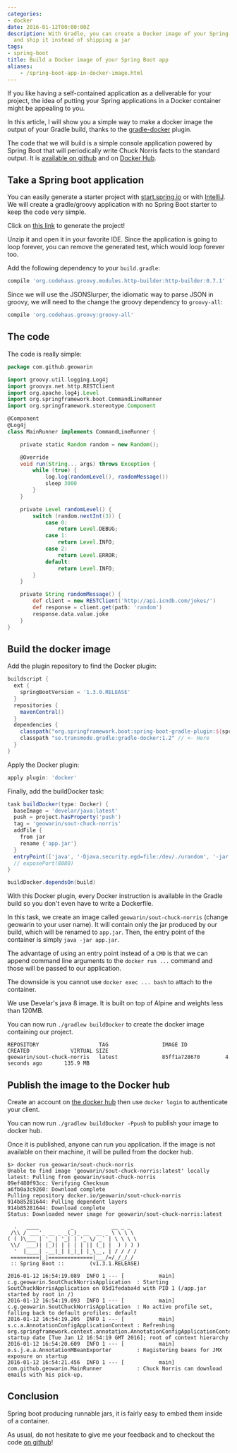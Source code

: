 ```yaml
---
categories:
- docker
date: 2016-01-12T00:00:00Z
description: With Gradle, you can create a Docker image of your Spring Boot application
  and ship it instead of shipping a jar
tags:
- spring-boot
title: Build a Docker image of your Spring Boot app
aliases:
    - /spring-boot-app-in-docker-image.html
---
```


If you like having a self-contained application as a deliverable
for your project, the idea of putting your Spring applications in a Docker
container might be appealing to you.

In this article, I will show you a simple way to make a docker image the output
of your Gradle build, thanks to the [gradle-docker](https://github.com/Transmode/gradle-docker) plugin.

The code that we will build is a simple console application powered by Spring Boot
that will periodically write Chuck Norris facts to the standard output.
It is [available on github](https://github.com/geowarin/sout-chuck-norris) and on [Docker Hub](https://hub.docker.com/r/geowarin/sout-chuck-norris/).

## Take a Spring boot application

You can easily generate a starter project with [start.spring.io](http://start.spring.io/)
or with [IntelliJ](https://www.jetbrains.com/idea/help/creating-spring-boot-projects.html).
We will create a gradle/groovy application with no Spring Boot starter to keep the code very simple.

Click on [this link](https://start.spring.io/#!type=gradle-project&language=groovy&groupId=com.github.geowarin&artifactId=sout-chuck-norris) to generate the project!

Unzip it and open it in your favorite IDE.
Since the application is going to loop forever, you can remove the generated test, which
would loop forever too.

Add the following dependency to your `build.gradle`:

```groovy
compile 'org.codehaus.groovy.modules.http-builder:http-builder:0.7.1'
```

Since we will use the JSONSlurper, the idiomatic way to parse JSON in groovy, we will need
to the change the groovy dependency to `groovy-all`:

```groovy
compile 'org.codehaus.groovy:groovy-all'
```

## The code

The code is really simple:

```groovy
package com.github.geowarin

import groovy.util.logging.Log4j
import groovyx.net.http.RESTClient
import org.apache.log4j.Level
import org.springframework.boot.CommandLineRunner
import org.springframework.stereotype.Component

@Component
@Log4j
class MainRunner implements CommandLineRunner {

    private static Random random = new Random();

    @Override
    void run(String... args) throws Exception {
        while (true) {
            log.log(randomLevel(), randomMessage())
            sleep 3000
        }
    }

    private Level randomLevel() {
        switch (random.nextInt(3)) {
            case 0:
                return Level.DEBUG;
            case 1:
                return Level.INFO;
            case 2:
                return Level.ERROR;
            default:
                return Level.INFO;
        }
    }

    private String randomMessage() {
        def client = new RESTClient('http://api.icndb.com/jokes/')
        def response = client.get(path: 'random')
        response.data.value.joke
    }
}
```

## Build the docker image

Add the plugin repository to find the Docker plugin:

```groovy
buildscript {
  ext {
    springBootVersion = '1.3.0.RELEASE'
  }
  repositories {
    mavenCentral()
  }
  dependencies {
    classpath("org.springframework.boot:spring-boot-gradle-plugin:${springBootVersion}")
    classpath "se.transmode.gradle:gradle-docker:1.2" // <- Here
  }
}
```

Apply the Docker plugin:

```groovy
apply plugin: 'docker'
```

Finally, add the buildDocker task:

```groovy
task buildDocker(type: Docker) {
  baseImage = 'develar/java:latest'
  push = project.hasProperty('push')
  tag = 'geowarin/sout-chuck-norris'
  addFile {
    from jar
    rename {'app.jar'}
  }
  entryPoint(['java', '-Djava.security.egd=file:/dev/./urandom', '-jar', '/app.jar'])
  // exposePort(8080)
}

buildDocker.dependsOn(build)
```

With this Docker plugin, every Docker instruction is available in the Gradle build
so you don't even have to write a Dockerfile.

In this task, we create an image called `geowarin/sout-chuck-norris` (change geowarin to
your user name).
It will contain only the jar produced by our build, which will be renamed to `app.jar`.
Then, the entry point of the container is simply `java -jar app.jar`.

The advantage of using an entry point instead of a `CMD` is that we can append command
line arguments to the `docker run ...` command and those will be passed to our application.

The downside is you cannot use `docker exec ... bash` to attach to the container.

We use Develar's java 8 image. It is built on top of Alpine and weights less than
120MB.

You can now run `./gradlew buildDocker` to create the docker image containing
our project.

```
REPOSITORY                   TAG                 IMAGE ID            CREATED             VIRTUAL SIZE
geowarin/sout-chuck-norris   latest              85ff1a728670        4 seconds ago       135.9 MB

```

## Publish the image to the Docker hub

Create an account on [the docker hub](https://hub.docker.com/) then use
`docker login` to authenticate your client.

You can now run `./gradlew buildDocker -Ppush` to publish your image to docker
hub.

Once it is published, anyone can run you application.
If the image is not available on their machine, it will be pulled from the docker hub.

```
$> docker run geowarin/sout-chuck-norris
Unable to find image 'geowarin/sout-chuck-norris:latest' locally
latest: Pulling from geowarin/sout-chuck-norris
09ef480f93cc: Verifying Checksum
a6fb0a3c9260: Download complete
Pulling repository docker.io/geowarin/sout-chuck-norris
914b85281644: Pulling dependent layers
914b85281644: Download complete
Status: Downloaded newer image for geowarin/sout-chuck-norris:latest

  .   ____          _            __ _ _
 /\\ / ___'_ __ _ _(_)_ __  __ _ \ \ \ \
( ( )\___ | '_ | '_| | '_ \/ _` | \ \ \ \
 \\/  ___)| |_)| | | | | || (_| |  ) ) ) )
  '  |____| .__|_| |_|_| |_\__, | / / / /
 =========|_|==============|___/=/_/_/_/
 :: Spring Boot ::        (v1.3.1.RELEASE)

2016-01-12 16:54:19.089  INFO 1 --- [           main] c.g.geowarin.SoutChuckNorrisApplication  : Starting SoutChuckNorrisApplication on 05d1fedaba4d with PID 1 (/app.jar started by root in /)
2016-01-12 16:54:19.093  INFO 1 --- [           main] c.g.geowarin.SoutChuckNorrisApplication  : No active profile set, falling back to default profiles: default
2016-01-12 16:54:19.205  INFO 1 --- [           main] s.c.a.AnnotationConfigApplicationContext : Refreshing org.springframework.context.annotation.AnnotationConfigApplicationContext@4533542a: startup date [Tue Jan 12 16:54:19 GMT 2016]; root of context hierarchy
2016-01-12 16:54:20.609  INFO 1 --- [           main] o.s.j.e.a.AnnotationMBeanExporter        : Registering beans for JMX exposure on startup
2016-01-12 16:54:21.456  INFO 1 --- [           main] com.github.geowarin.MainRunner           : Chuck Norris can download emails with his pick-up.
```

## Conclusion

Spring boot producing runnable jars, it is fairly easy to embed them inside
of a container.

As usual, do not hesitate to give me your feedback and to checkout the code
[on github](https://github.com/geowarin/sout-chuck-norris)!
